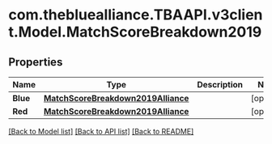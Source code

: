 
# com.thebluealliance.TBAAPI.v3client.Model.MatchScoreBreakdown2019

## Properties

Name | Type | Description | Notes
------------ | ------------- | ------------- | -------------
**Blue** | [**MatchScoreBreakdown2019Alliance**](MatchScoreBreakdown2019Alliance.md) |  | [optional] 
**Red** | [**MatchScoreBreakdown2019Alliance**](MatchScoreBreakdown2019Alliance.md) |  | [optional] 

[[Back to Model list]](../README.md#documentation-for-models)
[[Back to API list]](../README.md#documentation-for-api-endpoints)
[[Back to README]](../README.md)

